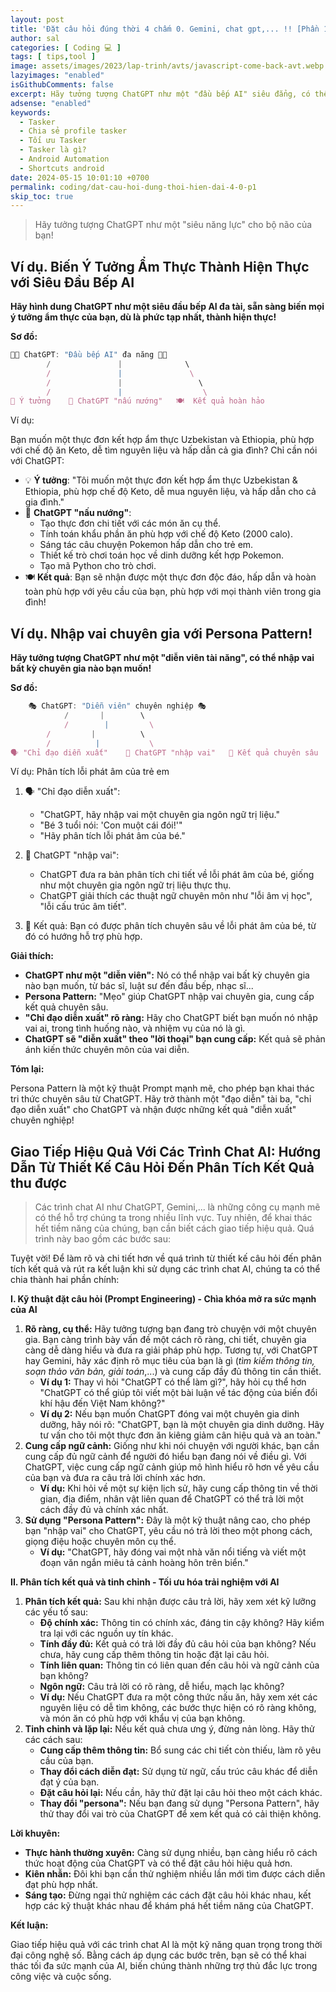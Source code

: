 ```yaml
---
layout: post
title: 'Đặt câu hỏi đúng thời 4 chấm 0. Gemini, chat gpt,... !! [Phần 1]'
author: sal
categories: [ Coding 💻 ]
tags: [ tips,tool ]
image: assets/images/2023/lap-trinh/avts/javascript-come-back-avt.webp
lazyimages: "enabled"
isGithubComments: false
excerpt: Hãy tưởng tượng ChatGPT như một "đầu bếp AI" siêu đẳng, có thể giúp bạn hiện thực hóa mọi ý tưởng ẩm thực, dù là phức tạp nhất!
adsense: "enabled"
keywords:
  - Tasker
  - Chia sẻ profile tasker
  - Tối ưu Tasker
  - Tasker là gì?
  - Android Automation
  - Shortcuts android
date: 2024-05-15 10:01:10 +0700
permalink: coding/dat-cau-hoi-dung-thoi-hien-dai-4-0-p1
skip_toc: true
---
```


> Hãy tưởng tượng ChatGPT như một "siêu năng lực" cho bộ não của bạn!

## Ví dụ. Biến Ý Tưởng Ẩm Thực Thành Hiện Thực với Siêu Đầu Bếp AI

**Hãy hình dung ChatGPT như một siêu đầu bếp AI đa tài, sẵn sàng biến mọi ý tưởng ẩm thực của bạn, dù là phức tạp nhất, thành hiện thực!**

**Sơ đồ:**

```javascript
👨‍🍳 ChatGPT: "Đầu bếp AI" đa năng 👨‍🍳
        /               |              \
        /               |               \
        /               |                 \
        /               |                  \
🧠 Ý tưởng    📝 ChatGPT "nấu nướng"   🍽️  Kết quả hoàn hảo
```

Ví dụ:

Bạn muốn một thực đơn kết hợp ẩm thực Uzbekistan và Ethiopia, phù hợp với chế độ ăn Keto, dễ tìm nguyên liệu và hấp dẫn cả gia đình? Chỉ cần nói với ChatGPT:

- 💡 **Ý tưởng**:  "Tôi muốn một thực đơn kết hợp ẩm thực Uzbekistan & Ethiopia, phù hợp chế độ Keto, dễ mua nguyên liệu, và hấp dẫn cho cả gia đình."
- 📝 **ChatGPT "nấu nướng"**:
    *  Tạo thực đơn chi tiết với các món ăn cụ thể.
    *  Tính toán khẩu phần ăn phù hợp với chế độ Keto (2000 calo).
    *  Sáng tác câu chuyện Pokemon hấp dẫn cho trẻ em.
    *  Thiết kế trò chơi toán học về dinh dưỡng kết hợp Pokemon.
    *  Tạo mã Python cho trò chơi.
- 🍽️ **Kết quả**:  Bạn sẽ nhận được một thực đơn độc đáo, hấp dẫn và hoàn toàn phù hợp với yêu cầu của bạn, phù hợp với mọi thành viên trong gia đình!

## Ví dụ. Nhập vai chuyên gia với Persona Pattern!

**Hãy tưởng tượng ChatGPT như một "diễn viên tài năng", có thể nhập vai bất kỳ chuyên gia nào bạn muốn!**

**Sơ đồ:**

```javascript
    🎭 ChatGPT: "Diễn viên" chuyên nghiệp 🎭
            /       |        \
            /        |         \
        /         |          \
        /          |           \
🗣️ "Chỉ đạo diễn xuất"    📝 ChatGPT "nhập vai"   💼 Kết quả chuyên sâu

```

Ví dụ:  Phân tích lỗi phát âm của trẻ em

1. 🗣️  "Chỉ đạo diễn xuất":
    * "ChatGPT, hãy nhập vai một chuyên gia ngôn ngữ trị liệu."
    * "Bé 3 tuổi nói: 'Con muột cái đói!'"
    * "Hãy phân tích lỗi phát âm của bé."

2. 📝 ChatGPT "nhập vai":
   *  ChatGPT đưa ra bản phân tích chi tiết về lỗi phát âm của bé, giống như một chuyên gia ngôn ngữ trị liệu thực thụ.
   *  ChatGPT giải thích các thuật ngữ chuyên môn như "lỗi âm vị học", "lỗi cấu trúc âm tiết".

3. 💼 Kết quả: Bạn có được phân tích chuyên sâu về lỗi phát âm của bé, từ đó có hướng hỗ trợ phù hợp.

 **Giải thích:**

*   **ChatGPT như một "diễn viên":** Nó có thể nhập vai bất kỳ chuyên gia nào bạn muốn, từ bác sĩ, luật sư đến đầu bếp, nhạc sĩ...
*   **Persona Pattern:** "Mẹo" giúp ChatGPT nhập vai chuyên gia, cung cấp kết quả chuyên sâu.
*   **"Chỉ đạo diễn xuất" rõ ràng:** Hãy cho ChatGPT biết bạn muốn nó nhập vai ai, trong tình huống nào, và nhiệm vụ của nó là gì.
*   **ChatGPT sẽ "diễn xuất" theo "lời thoại" bạn cung cấp:** Kết quả sẽ phản ánh kiến thức chuyên môn của vai diễn.

**Tóm lại:**

Persona Pattern là một kỹ thuật Prompt mạnh mẽ, cho phép bạn khai thác tri thức chuyên sâu từ ChatGPT. Hãy trở thành một "đạo diễn" tài ba, "chỉ đạo diễn xuất" cho ChatGPT và nhận được những kết quả "diễn xuất" chuyên nghiệp!
## Giao Tiếp Hiệu Quả Với Các Trình Chat AI: Hướng Dẫn Từ Thiết Kế Câu Hỏi Đến Phân Tích Kết Quả thu được

> Các trình chat AI như ChatGPT, Gemini,... là những công cụ mạnh mẽ có thể hỗ trợ chúng ta trong nhiều lĩnh vực. Tuy nhiên, để khai thác hết tiềm năng của chúng, bạn cần biết cách giao tiếp hiệu quả. Quá trình này bao gồm các bước sau:

 Tuyệt vời! Để làm rõ và chi tiết hơn về quá trình từ thiết kế câu hỏi đến phân tích kết quả và rút ra kết luận khi sử dụng các trình chat AI, chúng ta có thể chia thành hai phần chính:

**I. Kỹ thuật đặt câu hỏi (Prompt Engineering) - Chìa khóa mở ra sức mạnh của AI**

1.  **Rõ ràng, cụ thể:** Hãy tưởng tượng bạn đang trò chuyện với một chuyên gia. Bạn càng trình bày vấn đề một cách rõ ràng, chi tiết, chuyên gia càng dễ dàng hiểu và đưa ra giải pháp phù hợp. Tương tự, với ChatGPT hay Gemini, hãy xác định rõ mục tiêu của bạn là gì (_tìm kiếm thông tin, soạn thảo văn bản, giải toán_,...) và cung cấp đầy đủ thông tin cần thiết.
    *   **Ví dụ 1:** Thay vì hỏi "ChatGPT có thể làm gì?", hãy hỏi cụ thể hơn "ChatGPT có thể giúp tôi viết một bài luận về tác động của biến đổi khí hậu đến Việt Nam không?"
    *   **Ví dụ 2:** Nếu bạn muốn ChatGPT đóng vai một chuyên gia dinh dưỡng, hãy nói rõ: "ChatGPT, bạn là một chuyên gia dinh dưỡng. Hãy tư vấn cho tôi một thực đơn ăn kiêng giảm cân hiệu quả và an toàn."
2.  **Cung cấp ngữ cảnh:** Giống như khi nói chuyện với người khác, bạn cần cung cấp đủ ngữ cảnh để người đó hiểu bạn đang nói về điều gì. Với ChatGPT, việc cung cấp ngữ cảnh giúp mô hình hiểu rõ hơn về yêu cầu của bạn và đưa ra câu trả lời chính xác hơn.
    *   **Ví dụ:** Khi hỏi về một sự kiện lịch sử, hãy cung cấp thông tin về thời gian, địa điểm, nhân vật liên quan để ChatGPT có thể trả lời một cách đầy đủ và chính xác nhất.
3.  **Sử dụng "Persona Pattern":** Đây là một kỹ thuật nâng cao, cho phép bạn "nhập vai" cho ChatGPT, yêu cầu nó trả lời theo một phong cách, giọng điệu hoặc chuyên môn cụ thể.
    *   **Ví dụ:** "ChatGPT, hãy đóng vai một nhà văn nổi tiếng và viết một đoạn văn ngắn miêu tả cảnh hoàng hôn trên biển."

**II. Phân tích kết quả và tinh chỉnh - Tối ưu hóa trải nghiệm với AI**

1.  **Phân tích kết quả:** Sau khi nhận được câu trả lời, hãy xem xét kỹ lưỡng các yếu tố sau:
    *   **Độ chính xác:** Thông tin có chính xác, đáng tin cậy không? Hãy kiểm tra lại với các nguồn uy tín khác.
    *   **Tính đầy đủ:** Kết quả có trả lời đầy đủ câu hỏi của bạn không? Nếu chưa, hãy cung cấp thêm thông tin hoặc đặt lại câu hỏi.
    *   **Tính liên quan:** Thông tin có liên quan đến câu hỏi và ngữ cảnh của bạn không?
    *   **Ngôn ngữ:** Câu trả lời có rõ ràng, dễ hiểu, mạch lạc không?
    *   **Ví dụ:** Nếu ChatGPT đưa ra một công thức nấu ăn, hãy xem xét các nguyên liệu có dễ tìm không, các bước thực hiện có rõ ràng không, và món ăn có phù hợp với khẩu vị của bạn không.
2.  **Tinh chỉnh và lặp lại:** Nếu kết quả chưa ưng ý, đừng nản lòng. Hãy thử các cách sau:
    *   **Cung cấp thêm thông tin:** Bổ sung các chi tiết còn thiếu, làm rõ yêu cầu của bạn.
    *   **Thay đổi cách diễn đạt:** Sử dụng từ ngữ, cấu trúc câu khác để diễn đạt ý của bạn.
    *   **Đặt câu hỏi lại:** Nếu cần, hãy thử đặt lại câu hỏi theo một cách khác.
    *   **Thay đổi "persona":** Nếu bạn đang sử dụng "Persona Pattern", hãy thử thay đổi vai trò của ChatGPT để xem kết quả có cải thiện không.

**Lời khuyên:**

*   **Thực hành thường xuyên:** Càng sử dụng nhiều, bạn càng hiểu rõ cách thức hoạt động của ChatGPT và có thể đặt câu hỏi hiệu quả hơn.
*   **Kiên nhẫn:** Đôi khi bạn cần thử nghiệm nhiều lần mới tìm được cách diễn đạt phù hợp nhất.
*   **Sáng tạo:** Đừng ngại thử nghiệm các cách đặt câu hỏi khác nhau, kết hợp các kỹ thuật khác nhau để khám phá hết tiềm năng của ChatGPT.

**Kết luận:**

Giao tiếp hiệu quả với các trình chat AI là một kỹ năng quan trọng trong thời đại công nghệ số. Bằng cách áp dụng các bước trên, bạn sẽ có thể khai thác tối đa sức mạnh của AI, biến chúng thành những trợ thủ đắc lực trong công việc và cuộc sống.
